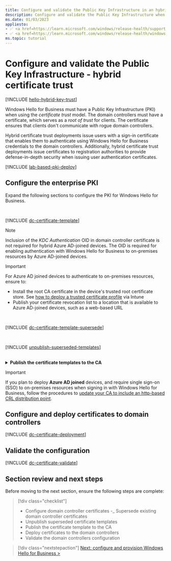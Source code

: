 ```yaml
---
title: Configure and validate the Public Key Infrastructure in an hybrid certificate trust model
description: Configure and validate the Public Key Infrastructure when deploying Windows Hello for Business in a hybrid certificate trust model.
ms.date: 01/03/2023
appliesto: 
- ✅ <a href=https://learn.microsoft.com/windows/release-health/supported-versions-windows-client target=_blank>Windows 10 and later</a>
- ✅ <a href=https://learn.microsoft.com/windows/release-health/windows-server-release-info target=_blank>Windows Server 2016 and later</a>
ms.topic: tutorial
---
```

# Configure and validate the Public Key Infrastructure - hybrid certificate trust

[!INCLUDE [hello-hybrid-key-trust](./includes/hello-on-premises-cert-trust.md)]

Windows Hello for Business must have a Public Key Infrastructure (PKI) when using the *certificate trust* model. The domain controllers must have a certificate, which serves as a *root of trust* for clients. The certificate ensures that clients don't communicate with rogue domain controllers.

Hybrid certificate trust deployments issue users with a sign-in certificate that enables them to authenticate using Windows Hello for Business credentials to the domain controllers. Additionally, hybrid certificate trust deployments issue certificates to registration authorities to provide defense-in-depth security when issuing user authentication certificates.

[!INCLUDE [lab-based-pki-deploy](includes/lab-based-pki-deploy.md)]

## Configure the enterprise PKI

Expand the following sections to configure the PKI for Windows Hello for Business.

<br>

[!INCLUDE [dc-certificate-template](includes/dc-certificate-template.md)]

> [!NOTE]
> Inclusion of the *KDC Authentication* OID in domain controller certificate is not required for hybrid Azure AD-joined devices. The OID is required for enabling authentication with Windows Hello for Business to on-premises resources by Azure AD-joined devices.

> [!IMPORTANT]
> For Azure AD joined devices to authenticate to on-premises resources, ensure to:
> - Install the root CA certificate in the device's trusted root certificate store. See [how to deploy a trusted certificate profile](/mem/intune/protect/certificates-trusted-root#to-create-a-trusted-certificate-profile) via Intune
> - Publish your certificate revocation list to a location that is available to Azure AD-joined devices, such as a web-based URL

<br>

[!INCLUDE [dc-certificate-template-supersede](includes/dc-certificate-supersede.md)]

<br>

[!INCLUDE [unpublish-superseded-templates](includes/unpublish-superseded-templates.md)]

<br>
<details>

<summary><b>Publish the certificate templates to the CA</b></summary>

A certification authority can only issue certificates for certificate templates that are published to it. If you have more than one CA, and you want more CAs to issue certificates based on the certificate template, then you must publish the certificate template to them.

Sign in to the CA or management workstations with **Enterprise Admin** equivalent credentials.

1. Open the **Certification Authority** management console
1. Expand the parent node from the navigation pane
1. Select **Certificate Templates** in the navigation pane
1. Right-click the **Certificate Templates** node. Select **New > Certificate Template to issue**
1. In the **Enable Certificates Templates** window, select the *Domain Controller Authentication (Kerberos)*, *WHFB Enrollment Agent*  and *WHFB Authentication* templates you created in the previous steps > select **OK**
1. Close the console

</details>

> [!IMPORTANT]
> If you plan to deploy **Azure AD joined** devices, and require single sign-on (SSO) to on-premises resources when signing in with Windows Hello for Business, follow the procedures to [update your CA to include an http-based CRL distribution point](hello-hybrid-aadj-sso.md).

## Configure and deploy certificates to domain controllers

[!INCLUDE [dc-certificate-deployment](includes/dc-certificate-deployment.md)]

## Validate the configuration

[!INCLUDE [dc-certificate-validate](includes/dc-certificate-validate.md)]

## Section review and next steps

Before moving to the next section, ensure the following steps are complete:

> [!div class="checklist"]
> - Configure domain controller certificates
> -_ Supersede existing domain controller certificates
> - Unpublish superseded certificate templates
> - Publish the certificate template to the CA
> - Deploy certificates to the domain controllers
> - Validate the domain controllers configuration

> [!div class="nextstepaction"]
> [Next: configure and provision Windows Hello for Business >](hello-hybrid-cert-trust-provision.md)

<!--links-->
[SERV-1]: /troubleshoot/windows-server/windows-security/requirements-domain-controller